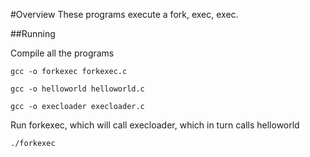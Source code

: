 #Overview
These programs execute a fork, exec, exec.

##Running

Compile all the programs

```
gcc -o forkexec forkexec.c
```

```
gcc -o helloworld helloworld.c
```

```
gcc -o execloader execloader.c
```

Run forkexec, which will call execloader, which in turn calls helloworld

```
./forkexec
```
